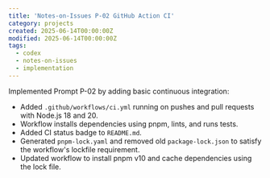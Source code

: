 ```yaml
---
title: 'Notes-on-Issues P-02 GitHub Action CI'
category: projects
created: 2025-06-14T00:00:00Z
modified: 2025-06-14T00:00:00Z
tags:
  - codex
  - notes-on-issues
  - implementation
---
```


Implemented Prompt P-02 by adding basic continuous integration:

- Added `.github/workflows/ci.yml` running on pushes and pull requests with Node.js 18 and 20.
- Workflow installs dependencies using pnpm, lints, and runs tests.
- Added CI status badge to `README.md`.
- Generated `pnpm-lock.yaml` and removed old `package-lock.json` to satisfy the
  workflow's lockfile requirement.
- Updated workflow to install pnpm v10 and cache dependencies using the lock
  file.
